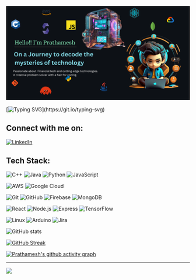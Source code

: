 <img width="1834" alt="Make your README (2)" src="images/Hello!! I am Prathamesh.png">

[![Typing SVG](https://readme-typing-svg.demolab.com?font=Source+Code+Pro&pause=5000&random=false&width=950&lines=I'm+a+code+artisan+who+views+every+bug+as+a+stepping+stone+to+mastery.)](https://git.io/typing-svg)

## Connect with me on:
[![LinkedIn](https://img.shields.io/badge/linkedin-%230077B5.svg?style=for-the-badge&logo=linkedin&logoColor=white)](https://www.linkedin.com/in/prathamesh-bhaskar-9b738822a/)  

## Tech Stack:
![C++](https://img.shields.io/badge/c++-%2300599C.svg?style=for-the-badge&logo=c%2B%2B&logoColor=white)
![Java](https://img.shields.io/badge/java-%23ED8B00.svg?style=for-the-badge&logo=openjdk&logoColor=white)
![Python](https://img.shields.io/badge/python-3670A0?style=for-the-badge&logo=python&logoColor=ffdd54)
![JavaScript](https://img.shields.io/badge/javascript-%23323330.svg?style=for-the-badge&logo=javascript&logoColor=%23F7DF1E)

![AWS](https://img.shields.io/badge/AWS-%23FF9900.svg?style=for-the-badge&logo=amazon-aws&logoColor=white) ![Google Cloud](https://img.shields.io/badge/GoogleCloud-%234285F4.svg?style=for-the-badge&logo=google-cloud&logoColor=white)

![Git](https://img.shields.io/badge/git-%23F05033.svg?style=for-the-badge&logo=git&logoColor=white)
![GitHub](https://img.shields.io/badge/github-%23121011.svg?style=for-the-badge&logo=github&logoColor=white)
![Firebase](https://img.shields.io/badge/firebase-%23039BE5.svg?style=for-the-badge&logo=firebase&logoColor=white)
![MongoDB](https://img.shields.io/badge/mongodb-%2347A248.svg?style=for-the-badge&logo=mongodb&logoColor=white)

![React](https://img.shields.io/badge/React-%2320232a.svg?style=for-the-badge&logo=react&logoColor=%2361DAFB)
![Node.js](https://img.shields.io/badge/Node.js-%23339933.svg?style=for-the-badge&logo=nodedotjs&logoColor=white)
![Express](https://img.shields.io/badge/Express-%23000000.svg?style=for-the-badge&logo=express&logoColor=%2361DAFB)
![TensorFlow](https://img.shields.io/badge/TensorFlow-%23FF6F00.svg?style=for-the-badge&logo=TensorFlow&logoColor=white)


![Linux](https://img.shields.io/badge/Linux-FCC624?style=for-the-badge&logo=linux&logoColor=black) ![Arduino](https://img.shields.io/badge/-Arduino-00979D?style=for-the-badge&logo=Arduino&logoColor=white) ![Jira](https://img.shields.io/badge/jira-%230A0FFF.svg?style=for-the-badge&logo=jira&logoColor=white)

![GitHub stats](https://github-readme-stats.vercel.app/api?username=Prathamesh-Bhaskar&show_icons=true&theme=dark)

[![GitHub Streak](https://streak-stats.demolab.com/?user=Prathamesh-Bhaskar&theme=dark)](https://git.io/streak-stats)

[![Prathamesh's github activity graph](https://github-readme-activity-graph.vercel.app/graph?username=Prathamesh-Bhaskar&theme=github-compact)](https://github.com/ashutosh00710/github-readme-activity-graph)

---
[![](https://visitcount.itsvg.in/api?id=Prathamesh-Bhaskar&icon=2&color=1)](https://visitcount.itsvg.in)